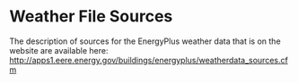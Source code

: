 # Weather File Sources

The description of sources for the EnergyPlus weather data that is on the website are available here: http://apps1.eere.energy.gov/buildings/energyplus/weatherdata_sources.cfm
